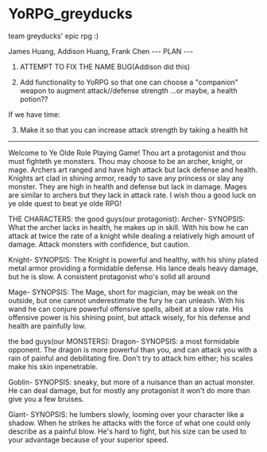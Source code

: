 # YoRPG_greyducks
team greyducks' epic rpg :)

James Huang, Addison Huang, Frank Chen
--- PLAN --- 
1) ATTEMPT TO FIX THE NAME BUG(Addison did this)

2) Add functionality to YoRPG so that one can choose a "companion" weapon to augment attack//defense strength
...or maybe, a health potion??

If we have time:

3) Make it so that you can increase attack strength by taking a health hit
-------------------------------------

Welcome to Ye Olde Role Playing Game! Thou art a protagonist and thou must fighteth ye monsters. Thou may choose to be an archer, knight, or mage. Archers art ranged and have high attack but lack defense and health. Knights art clad in shining armor, ready to save any princess or slay any monster. They are high in health and defense but lack in damage. Mages are similar to archers but they lack in attack rate. I wish thou a good luck on ye olde quest to beat ye olde RPG!  

THE CHARACTERS:
the good guys(our protagonist):
Archer- 
SYNOPSIS: What the archer lacks in health, he makes up in skill. With his bow he can attack at twice the rate of a knight while dealing a relatively high amount of damage. Attack monsters with confidence, but caution.

Knight-
SYNOPSIS: The Knight is powerful and healthy, with his shiny plated metal armor providing a formidable defense. His lance deals heavy damage, but he is slow. A consistent protagonist who's solid all around

Mage-
SYNOPSIS: The Mage, short for magician, may be weak on the outside, but one cannot underestimate the fury he can unleash. With his wand he can conjure powerful offensive spells, albeit at a slow rate. His offensive power is his shining point, but attack wisely, for his defense and health are painfully low.

the bad guys(our MONSTERS):
Dragon-
SYNOPSIS: a most formidable opponent. The dragon is more powerful than you, and can attack you with a rain of painful and debilitating fire. Don't try to attack him either; his scales make his skin inpenetrable. 

Goblin-
SYNOPSIS: sneaky, but more of a nuisance than an actual monster. He can deal damage, but for mostly any protagonist it won't do more than give you a few bruises. 

Giant-
SYNOPSIS: he lumbers slowly, looming over your character like a shadow. When he strikes he attacks with the force of what one could only describe as a painful blow. He's hard to fight, but his size can be used to your advantage because of your superior speed.
